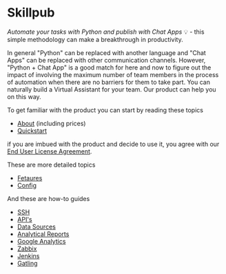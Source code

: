 # Skillpub

*Automate your tasks with Python and publish with Chat Apps* :bulb: - this simple methodology can make a breakthrough in productivity.

In general "Python" can be replaced with another language and "Chat Apps" can be replaced with other communication channels. However, "Python + Chat App" is a good match for here and now to figure out the impact of involving the maximum number of team members in the process of automation when there are no barriers for them to take part. You can naturally build a Virtual Assistant for your team. Our product can help you on this way.

To get familiar with the product you can start by reading these topics
 - [About](about.md#skillpub-what-is-itquestion) (including prices)
 - [Quickstart](quickstart.md#quickstart)
 
if you are imbued with the product and decide to use it, you agree with our [End User License Agreement](license.md#end-user-license-agreement-for-skillpub-software).

These are more detailed topics
 - [Fetaures](features.md#features)
 - [Config](config.md#config)

And these are how-to guides
 - [SSH](guides/ssh.md#ssh)
 - [API's](guides/api.md#apis)
 - [Data Sources](guides/data_sources.md#data-sources)
 - [Analytical Reports](guides/analytical_reports.md#analytical-reports)
 - [Google Analytics](guides/google_analytics.md#google-analytics)
 - [Zabbix](guides/zabbix.md#zabbix)
 - [Jenkins](guides/jenkins.md#jenkins)
 - [Gatling](guides/gatling.md#gatling)
